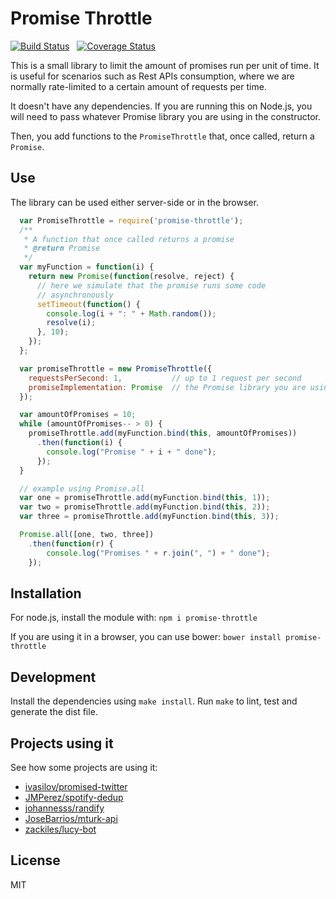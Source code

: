 Promise Throttle
==================

[![Build Status](https://travis-ci.org/JMPerez/promise-throttle.png)](https://travis-ci.org/JMPerez/promise-throttle/) &nbsp; [![Coverage Status](https://coveralls.io/repos/JMPerez/promise-throttle/badge.png?branch=master)](https://coveralls.io/r/JMPerez/promise-throttle?branch=master)

This is a small library to limit the amount of promises run per unit of time. It is useful for scenarios such as Rest APIs consumption, where we are normally rate-limited to a certain amount of requests per time.

It doesn't have any dependencies. If you are running this on Node.js, you will need to pass whatever Promise library you are using in the constructor.

Then, you add functions to the `PromiseThrottle` that, once called, return a `Promise`.

## Use

The library can be used either server-side or in the browser.

```javascript
  var PromiseThrottle = require('promise-throttle');
  /**
   * A function that once called returns a promise
   * @return Promise
   */
  var myFunction = function(i) {
    return new Promise(function(resolve, reject) {
      // here we simulate that the promise runs some code
      // asynchronously
      setTimeout(function() {
        console.log(i + ": " + Math.random());
        resolve(i);
      }, 10);
    });
  };

  var promiseThrottle = new PromiseThrottle({
    requestsPerSecond: 1,           // up to 1 request per second
    promiseImplementation: Promise  // the Promise library you are using
  });

  var amountOfPromises = 10;
  while (amountOfPromises-- > 0) {
    promiseThrottle.add(myFunction.bind(this, amountOfPromises))
      .then(function(i) {
        console.log("Promise " + i + " done");
      });
  }

  // example using Promise.all
  var one = promiseThrottle.add(myFunction.bind(this, 1));
  var two = promiseThrottle.add(myFunction.bind(this, 2));
  var three = promiseThrottle.add(myFunction.bind(this, 3));

  Promise.all([one, two, three])
    .then(function(r) {
        console.log("Promises " + r.join(", ") + " done");
    });
```

## Installation

For node.js, install the module with: `npm i promise-throttle`

If you are using it in a browser, you can use bower: `bower install promise-throttle`

## Development

Install the dependencies using `make install`.
Run `make` to lint, test and generate the dist file.

## Projects using it

See how some projects are using it:

- [ivasilov/promised-twitter](https://github.com/ivasilov/promised-twitter)
- [JMPerez/spotify-dedup](https://github.com/JMPerez/spotify-dedup)
- [johannesss/randify](https://github.com/johannesss/randify)
- [JoseBarrios/mturk-api](https://github.com/JoseBarrios/mturk-api)
- [zackiles/lucy-bot](https://github.com/zackiles/lucy-bot)

## License

MIT
